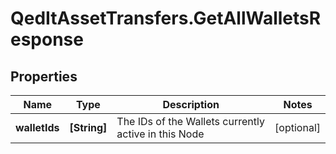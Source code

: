 # QedItAssetTransfers.GetAllWalletsResponse

## Properties
Name | Type | Description | Notes
------------ | ------------- | ------------- | -------------
**walletIds** | **[String]** | The IDs of the Wallets currently active in this Node | [optional] 


